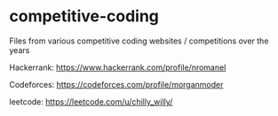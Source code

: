 # competitive-coding
Files from various competitive coding websites / competitions over the years

Hackerrank: https://www.hackerrank.com/profile/nromanel

Codeforces: https://codeforces.com/profile/morganmoder

leetcode: https://leetcode.com/u/chilly_willy/
